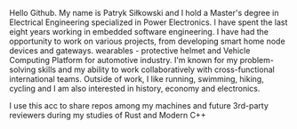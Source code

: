 Hello Github. My name is Patryk Siłkowski and I hold a Master's degree in Electrical Engineering specialized in Power Electronics. I have spent the last eight years working in embedded software engineering. I have had the opportunity to work on various projects, from developing smart home node devices and gateways. wearables - protective helmet and Vehicle Computing Platform for automotive industry. I'm known for my problem-solving skills and my ability to work collaboratively with cross-functional international teams. Outside of work, I like running, swimming, hiking, cycling and I am also interested in history, economy and electronics.

I use this acc to share repos among my machines and future 3rd-party reviewers during my studies of Rust and Modern C++
